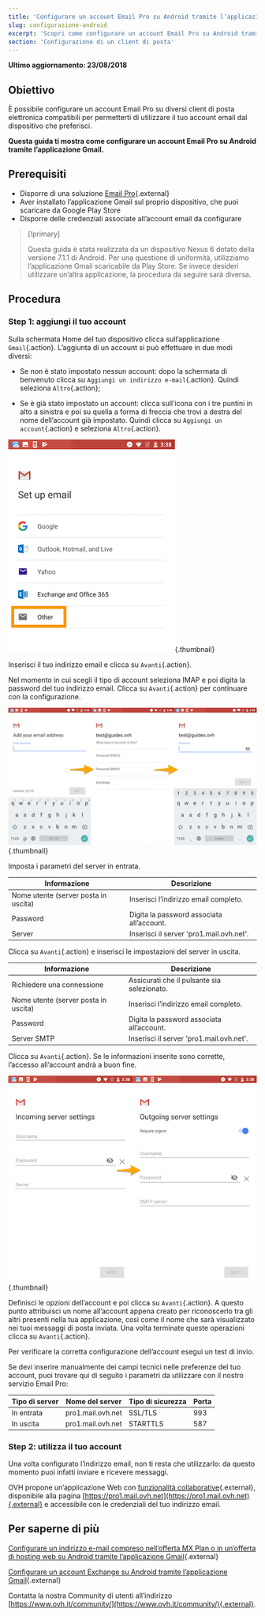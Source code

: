 ```yaml
---
title: 'Configurare un account Email Pro su Android tramite l’applicazione Gmail'
slug: configurazione-android
excerpt: 'Scopri come configurare un account Email Pro su Android tramite l’applicazione Gmail'
section: 'Configurazione di un client di posta'
---
```


**Ultimo aggiornamento: 23/08/2018**

## Obiettivo

È possibile configurare un account Email Pro su diversi client di posta elettronica compatibili per permetterti di utilizzare il tuo account email dal dispositivo che preferisci.

**Questa guida ti mostra come configurare un account Email Pro su Android tramite l’applicazione Gmail.**

## Prerequisiti

- Disporre di una soluzione [Email Pro](https://www.ovh.it/emails/email-pro/){.external}
- Aver installato l’applicazione Gmail sul proprio dispositivo, che puoi scaricare da Google Play Store
- Disporre delle credenziali associate all’account email da configurare

> [!primary]
>
> Questa guida è stata realizzata da un dispositivo Nexus 6 dotato della versione 7.1.1 di Android. Per una questione di uniformità, utilizziamo l’applicazione Gmail scaricabile da Play Store. Se invece desideri utilizzare un’altra applicazione, la procedura da seguire sarà diversa.
>

## Procedura

### Step 1: aggiungi il tuo account

Sulla schermata Home del tuo dispositivo clicca sull’applicazione `Gmail`{.action}. L’aggiunta di un account si può effettuare in due modi diversi:

- Se non è stato impostato nessun account: dopo la schermata di benvenuto clicca su `Aggiungi un indirizzo e-mail`{.action}. Quindi seleziona `Altro`{.action}; 

- Se è già stato impostato un account: clicca sull’icona con i tre puntini in alto a sinistra e poi su quella a forma di freccia che trovi a destra del nome dell’account già impostato. Quindi clicca su `Aggiungi un account`{.action} e seleziona `Altro`{.action}. 

![emailpro](images/configuration-email-pro-gmail-application-android-step1.png){.thumbnail}

Inserisci il tuo indirizzo email e clicca su `Avanti`{.action}.

Nel momento in cui scegli il tipo di account seleziona IMAP e poi digita la password del tuo indirizzo email. Clicca su `Avanti`{.action} per continuare con la configurazione.

![emailpro](images/configuration-email-pro-gmail-application-android-step2.png){.thumbnail}

Imposta i parametri del server in entrata. 

|Informazione|Descrizione| 
|---|---| 
|Nome utente (server posta in uscita)|Inserisci l’indirizzo email completo.|  
|Password|Digita la password associata all’account.|
|Server|Inserisci il server 'pro1.mail.ovh.net'.|

Clicca su `Avanti`{.action} e inserisci le impostazioni del server in uscita. 

|Informazione|Descrizione| 
|---|---| 
|Richiedere una connessione |Assicurati che il pulsante sia selezionato.|
|Nome utente (server posta in uscita)|Inserisci l’indirizzo email completo.|  
|Password|Digita la password associata all’account.|
|Server SMTP|Inserisci il server 'pro1.mail.ovh.net'.|

Clicca su `Avanti`{.action}. Se le informazioni inserite sono corrette, l’accesso all’account andrà a buon fine.

![emailpro](images/configuration-email-pro-gmail-application-android-step3.png){.thumbnail}

Definisci le opzioni dell’account e poi clicca su `Avanti`{.action}. A questo punto attribuisci un nome all’account appena creato per riconoscerlo tra gli altri presenti nella tua applicazione, così come il nome che sarà visualizzato nei tuoi messaggi di posta inviata.  Una volta terminate queste operazioni clicca su `Avanti`{.action}.

Per verificare la corretta configurazione dell’account esegui un test di invio.

Se devi inserire manualmente dei campi tecnici nelle preferenze del tuo account, puoi trovare qui di seguito i parametri da utilizzare con il nostro servizio Email Pro:

|Tipo di server |Nome del server|Tipo di sicurezza|Porta|
|---|---|---|---|
|In entrata|pro1.mail.ovh.net|SSL/TLS|993|
|In uscita|pro1.mail.ovh.net|STARTTLS|587|

### Step 2: utilizza il tuo account

Una volta configurato l’indirizzo email, non ti resta che utilizzarlo: da questo momento puoi infatti inviare e ricevere messaggi.

OVH propone un’applicazione Web con [funzionalità collaborative](https://www.ovh.it/emails/){.external}, disponibile alla pagina [https://pro1.mail.ovh.net](https://pro1.mail.ovh.net){.external} e accessibile con le credenziali del tuo indirizzo email.

## Per saperne di più

[Configurare un indirizzo e-mail compreso nell’offerta MX Plan o in un’offerta di hosting web su Android tramite l’applicazione Gmail](https://docs.ovh.com/gb/en/emails/configuration-android/){.external}

[Configurare un account Exchange su Android tramite l’applicazione Gmail](https://docs.ovh.com/it/microsoft-collaborative-solutions/exchange_configurazione_di_android/){.external}

Contatta la nostra Community di utenti all’indirizzo [https://www.ovh.it/community/](https://www.ovh.it/community/){.external}. 